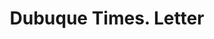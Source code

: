 ---
doi: 10.7916/D8K94KJ4
date_other: '1880'
date_other_textual: '1880'
form: correspondence
genre:
- Letters (correspondence)
name:
- Dubuque Times
object_in_context_url: https://biggert.cul.columbia.edu/items/view/ave_biggert_00139
subject_hierarchical_geographic:
- Dubuque, Iowa, United States
subject_name:
- Dubuque Times
title: Dubuque Times. Letter
sort_title: Dubuque Times. Letter
call_number: ave_biggert_00139
coordinates:
- 42.504321,-90.686865
pid: ave_biggert_00139
identifiers: ave_biggert_00139
thumbnail: https://derivativo-1.library.columbia.edu/iiif/2/ldpd:342922/full/!256,256/0/native.jpg
permalink: "/biggert/ave_biggert_00139/"
layout: iiif-image-page
---